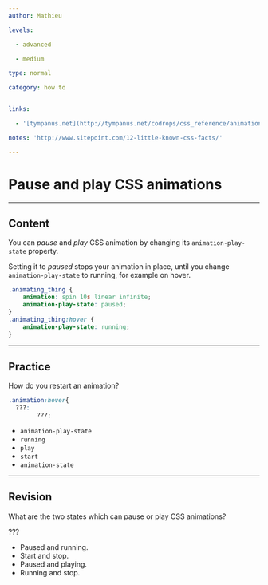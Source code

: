 ```yaml
---
author: Mathieu

levels:

  - advanced

  - medium

type: normal

category: how to


links:

  - '[tympanus.net](http://tympanus.net/codrops/css_reference/animation-play-state/){website}'

notes: 'http://www.sitepoint.com/12-little-known-css-facts/'

---
```


# Pause and play CSS animations

---
## Content

You can _pause_ and _play_ CSS animation by changing its `animation-play-state` property.

Setting it to _paused_ stops your animation in place, until you change `animation-play-state` to running, for example on hover.
```css
.animating_thing {
    animation: spin 10s linear infinite;
    animation-play-state: paused;
}
.animating_thing:hover {
    animation-play-state: running;
}
```

---
## Practice

How do you restart an animation?
```css
.animation:hover{
  ???:
        ???;
```

* `animation-play-state`
* `running`
* `play`
* `start`
* `animation-state`

---
## Revision

What are the two states which can pause or play CSS animations? 

???

* Paused and running.
* Start and stop.
* Paused and playing.
* Running and stop.

